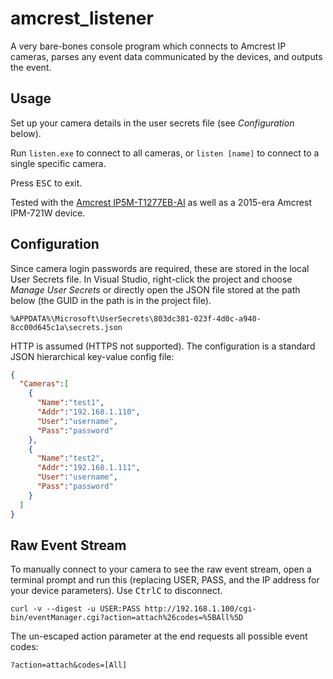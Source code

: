 # amcrest_listener

A very bare-bones console program which connects to Amcrest IP cameras, parses any event data communicated by the devices, and outputs the event.

## Usage
Set up your camera details in the user secrets file (see _Configuration_ below).

Run `listen.exe` to connect to all cameras, or `listen [name]` to connect to a single specific camera.

Press <kbd>ESC</kbd> to exit.

Tested with the [Amcrest IP5M-T1277EB-AI](https://amcrest.com/5mp-poe-camera-turret-ai-ip5m-t1277eb-ai.html) as well as a 2015-era Amcrest IPM-721W device.

## Configuration
Since camera login passwords are required, these are stored in the local User Secrets file. In Visual Studio, right-click the project and choose _Manage User Secrets_ or directly open the JSON file stored at the path below (the GUID in the path is in the project file).

`%APPDATA%\Microsoft\UserSecrets\803dc381-023f-4d0c-a940-8cc00d645c1a\secrets.json`

HTTP is assumed (HTTPS not supported). The configuration is a standard JSON hierarchical key-value config file:

```json
{
  "Cameras":[
    {
      "Name":"test1",
      "Addr":"192.168.1.110",
      "User":"username",
      "Pass":"password"
    },
    {
      "Name":"test2",
      "Addr":"192.168.1.111",
      "User":"username",
      "Pass":"password"
    }
  ]
}
```

## Raw Event Stream

To manually connect to your camera to see the raw event stream, open a terminal prompt and run this (replacing USER, PASS, and the IP address for your device parameters). Use <kbd>Ctrl</kbd><kbd>C</kbd> to disconnect.

```
curl -v --digest -u USER:PASS http://192.168.1.100/cgi-bin/eventManager.cgi?action=attach%26codes=%5BAll%5D
```

The un-escaped action parameter at the end requests all possible event codes:

```
?action=attach&codes=[All]
```
